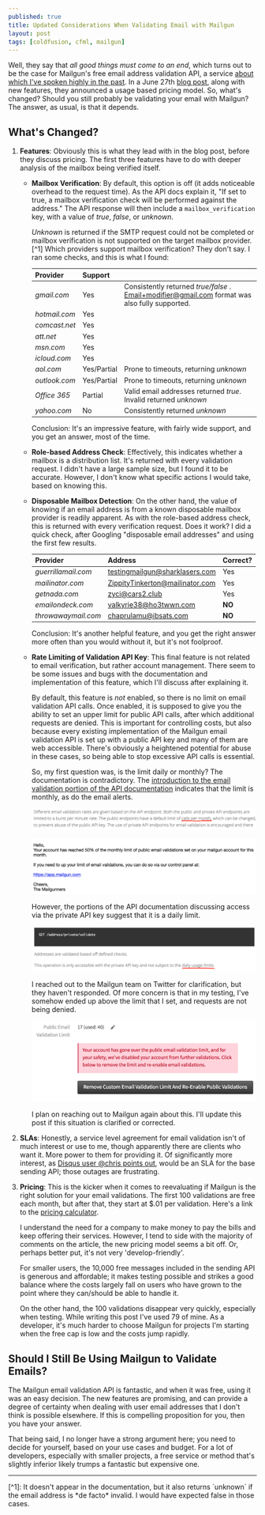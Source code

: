 ```yaml
---
published: true
title: Updated Considerations When Validating Email with Mailgun
layout: post
tags: [coldfusion, cfml, mailgun]
---
```

Well, they say that *all good things must come to an end*, which turns out to be the case for Mailgun's free email address validation API, a service [about which I've spoken highly in the past](/2016/09/01/validating-email-with-mailgun-coldfusion.html). In a June 27th [blog post](http://blog.mailgun.com/mailgun-rolls-out-changes-to-email-validation-api-including-new-pricing-model-and-features/), along with new features, they announced a usage based pricing model. So, what's changed? Should you still probably be validating your email with Mailgun? The answer, as usual, is that it depends. <!--more-->

## What's Changed?

1. **Features**: Obviously this is what they lead with in the blog post, before they discuss pricing. The first three features have to do with deeper analysis of the mailbox being verified itself.

	* **Mailbox Verification**: By default, this option is off (it adds noticeable overhead to the request time). As the API docs explain it, "If set to true, a mailbox verification check will be performed against the address." The API response will then include a `mailbox_verification` key, with a value of *true*, *false*, or *unknown*.

		*Unknown* is returned if the SMTP request could not be completed or mailbox verification is not supported on the target mailbox provider.[^1] Which providers support mailbox verification? They don't say. I ran some checks, and this is what I found:

		| Provider   | Support   |    |
		|---|---|---|
		| *gmail.com*   | Yes  | Consistently returned *true/false* .  Email+modifier@gmail.com format was also fully supported. |
		| *hotmail.com*   | Yes  |  |
		| *comcast.net*   | Yes  |  |
		| *att.net*   | Yes  |  |
		| *msn.com*   | Yes  |  |
		| *icloud.com*   | Yes  |  |
		| *aol.com*    | Yes/Partial  | Prone to timeouts, returning *unknown*  |
		| *outlook.com*   | Yes/Partial  | Prone to timeouts, returning *unknown*  |
		| *Office 365*   | Partial  | Valid email addresses returned *true*. Invalid returned *unknown*  |
		| *yahoo.com*   | No  | Consistently returned *unknown*  |

		Conclusion: It's an impressive feature, with fairly wide support, and you get an answer, most of the time.

	* **Role-based Address Check**: Effectively, this indicates whether a mailbox is a distribution list. It's returned with every validation request. I didn't have a large sample size, but I found it to be accurate. However, I don't know what specific actions I would take, based on knowing this.

	* **Disposable Mailbox Detection**: On the other hand, the value of knowing if an email address is from a known disposable mailbox provider is readily apparent. As with the role-based address check, this is returned with every verification request. Does it work? I did a quick check, after Googling "disposable email addresses" and using the first few results.

		| Provider   | Address   | Correct? |
		|---|---|---|
		| *guerrillamail.com*   | testingmailgun@sharklasers.com  | Yes |
		| *mailinator.com*   | ZippityTinkerton@mailinator.com  | Yes |
		| *getnada.com*   | zyci@cars2.club  | Yes |
		| *emailondeck.com*   | valkyrie38@ho3twwn.com  | **NO** |
		| *throwawaymail.com*   | chaprulamu@ibsats.com  | **NO** |

		Conclusion: It's another helpful feature, and you get the right answer more often than you would without it, but it's not foolproof.

	* **Rate Limiting of Validation API Key**: This final feature is not related to email verification, but rather account management. There seem to be some issues and bugs with the documentation and implementation of this feature, which I'll discuss after explaining it.

		By default, this feature is *not* enabled, so there is no limit on email validation API calls. Once enabled, it is supposed to give you the ability to set an upper limit for public API calls, after which additional requests are denied. This is important for controlling costs, but also because every existing implementation of the Mailgun email validation API is set up with a public API key and many of them are web accessible. There's obviously a heightened potential for abuse in these cases, so being able to stop excessive API calls is essential.

		So, my first question was, is the limit daily or monthly? The documentation is contradictory. The [introduction to the email validation portion of the API documentation](http://mailgun-documentation.readthedocs.io/en/latest/api-email-validation.html#email-validation) indicates that the limit is monthly, as do the email alerts.

		![Mailgun email validation API monthly limit](/public/assets/images/mailgun-email-validation-api-monthly-limit.png)

		![Mailgun email validation monthly limit alert](/public/assets/images/mailgun-email-validation-monthly-limit-alert.png)

		However, the portions of the API documentation discussing access via the private API key suggest that it is a daily limit.

		![Mailgun email validation API daily limit](/public/assets/images/mailgun-email-validation-api-daily-limit.png)

		I reached out to the Mailgun team on Twitter for clarification, but they haven't responded. Of more concern is that in my testing, I've somehow ended up above the limit that I set, and requests are not being denied.

		![Mailgun API daily limit exceeded error](/public/assets/images/mailgun-email-validation-limit-exceeded-error.png)

		I plan on reaching out to Mailgun again about this. I'll update this post if this situation is clarified or corrected.


2. **SLAs**: Honestly, a service level agreement for email validation isn't of much interest or use to me, though apparently there are clients who want it. More power to them for providing it. Of significantly more interest, as [Disqus user @chris points out](http://disq.us/p/1k6ceyu), would be an SLA for the base sending API; those outages are frustrating.

3. **Pricing**: This is the kicker when it comes to reevaluating if Mailgun is the right solution for your email validations. The first 100 validations are free each month, but after that, they start at $.01 per validation. Here's a link to the [pricing calculator](https://www.mailgun.com/pricing-validations).

	I understand the need for a company to make money to pay the bills and keep offering their services. However, I tend to side with the majority of comments on the article, the new pricing model seems a bit off. Or, perhaps better put, it's not very 'develop-friendly'.

	For smaller users, the 10,000 free messages included in the sending API is generous and affordable; it makes testing possible and strikes a good balance where the costs largely fall on users who have grown to the point where they can/should be able to handle it.

	On the other hand, the 100 validations disappear very quickly, especially when testing. While writing this post I've used 79 of mine. As a developer, it's much harder to choose Mailgun for projects I'm starting when the free cap is low and the costs jump rapidly.

## Should I Still Be Using Mailgun to Validate Emails?

The Mailgun email validation API is fantastic, and when it was free, using it was an easy decision. The new features are promising, and can provide a degree of certainty when dealing with user email addresses that I don't think is possible elsewhere. If this is compelling proposition for you, then you have your answer.

That being said, I no longer have a strong argument here; you need to decide for yourself, based on your use cases and budget. For a lot of developers, especially with smaller projects, a free service or method that's slightly inferior likely trumps a fantastic but expensive one.

<hr />
[^1]: It doesn't appear in the documentation, but it also returns `unknown` if the email address is *de facto* invalid. I would have expected false in those cases.